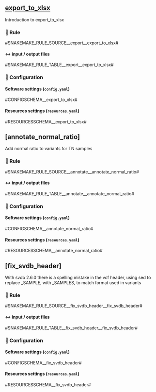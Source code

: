 
## [export_to_xlsx](url_to_tool)
Introduction to export_to_xlsx

### :snake: Rule

#SNAKEMAKE_RULE_SOURCE__export__export_to_xlsx#

#### :left_right_arrow: input / output files

#SNAKEMAKE_RULE_TABLE__export__export_to_xlsx#

### :wrench: Configuration

#### Software settings (`config.yaml`)

#CONFIGSCHEMA__export_to_xlsx#

#### Resources settings (`resources.yaml`)

#RESOURCESSCHEMA__export_to_xlsx#

## [annotate_normal_ratio]
Add normal ratio to variants for TN samples 

### :snake: Rule

#SNAKEMAKE_RULE_SOURCE__annotate__annotate_normal_ratio#

#### :left_right_arrow: input / output files

#SNAKEMAKE_RULE_TABLE__annotate__annotate_normal_ratio#

### :wrench: Configuration

#### Software settings (`config.yaml`)

#CONFIGSCHEMA__annotate_normal_ratio#

#### Resources settings (`resources.yaml`)

#RESOURCESSCHEMA__annotate_normal_ratio#

## [fix_svdb_header]
With svdb 2.6.0 there is a spelling mistake in the vcf header, using sed to replace _SAMPLE, with _SAMPLES, to match format used in variants

### :snake: Rule

#SNAKEMAKE_RULE_SOURCE__fix_svdb_header__fix_svdb_header#

#### :left_right_arrow: input / output files

#SNAKEMAKE_RULE_TABLE__fix_svdb_header__fix_svdb_header#

### :wrench: Configuration

#### Software settings (`config.yaml`)

#CONFIGSCHEMA__fix_svdb_header#

#### Resources settings (`resources.yaml`)

#RESOURCESSCHEMA__fix_svdb_header#
